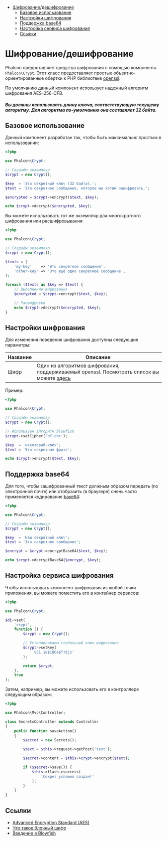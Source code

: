 <div class='article-menu'>
  <ul>
    <li>
      <a href="#overview">Шифрование/дешифрование</a> <ul>
        <li>
          <a href="#usage">Базовое использование</a>
        </li>
        <li>
          <a href="#options">Настройки шифрования</a>
        </li>
        <li>
          <a href="#base64">Поддержка base64</a>
        </li>
        <li>
          <a href="#service">Настройка сервиса шифрования</a>
        </li>
        <li>
          <a href="#links">Ссылки</a>
        </li>
      </ul>
    </li>
  </ul>
</div>

<a name='overview'></a>

# Шифрование/дешифрование

Phalcon предоставляет средства шифрования с помощью компонента `Phalcon\Crypt`. Этот класс предоставляет простые объектно-ориентированные обертки к PHP библиотеке [openssl](http://www.php.net/manual/en/book.openssl.php).

По умолчанию данный компонент использует надежный алгоритм шифрования AES-256-CFB.

<h5 class='alert alert-warning'>Вы должны использовать длину ключа, соответствующую текущему алгоритму. Для алгоритма по-умолчанию она составляет 32 байта.</h5>

<a name='usage'></a>

## Базовое использование

Данный компонент разработан так, чтобы быть максимально простым в использовании:

```php
<?php

use Phalcon\Crypt;

// Создаём экземпляр
$crypt = new Crypt();

$key  = 'Это секретный ключ (32 байта).';
$text = 'Это секретное сообщение, которое мы хотим зашифровать.';

$encrypted = $crypt->encrypt($text, $key);

echo $crypt->decrypt($encrypted, $key);
```

Вы можете использовать тот же экземпляр для многократного шифрования или расшифровывания:

```php
<?php

use Phalcon\Crypt;

// Создаём экземпляр
$crypt = new Crypt();

$texts = [
    'my-key'    => 'Это секретное сообщение',
    'other-key' => 'Это ещё одно секретное сообщение',
];

foreach ($texts as $key => $text) {
    // Выполнение шифрования
    $encrypted = $crypt->encrypt($text, $key);

    // Расшифровка
    echo $crypt->decrypt($encrypted, $key);
}
```

<a name='options'></a>

## Настройки шифрования

Для изменения поведения шифрования доступны следующие параметры:

| Название | Описание                                                                                                                                                         |
| -------- | ---------------------------------------------------------------------------------------------------------------------------------------------------------------- |
| Шифр     | Один из алгоритмов шифрования, поддерживаемый openssl. Посмотреть список вы можете [здесь](http://www.php.net/manual/en/function.openssl-get-cipher-methods.php) |

Пример:

```php
<?php

use Phalcon\Crypt;

// Создаём экземпляр
$crypt = new Crypt();

// Используем алгоритм blowfish
$crypt->setCipher('bf-cbc');

$key  = 'некоторый-ключ';
$text = 'Это секретная фраза';

echo $crypt->encrypt($text, $key);
```

<a name='base64'></a>

## Поддержка base64

Для того, чтобы зашифрованный текст должным образом передать (по электронной почте) или отобразить (в браузере) очень часто применяется кодирование [base64](http://www.php.net/manual/en/function.base64-encode.php):

```php
<?php

use Phalcon\Crypt;

// Создаём экземпляр
$crypt = new Crypt();

$key  = 'Наш секретный ключ';
$text = 'Это секретное сообщение';

$encrypt = $crypt->encryptBase64($text, $key);

echo $crypt->decryptBase64($encrypt, $key);
```

<a name='service'></a>

## Настройка сервиса шифрования

Чтобы использовать компонент шифрования из любой точки приложения, вы можете поместить его в контейнер сервисов:

```php
<?php

use Phalcon\Crypt;

$di->set(
    'crypt',
    function () {
        $crypt = new Crypt();

        // Устанавливаем глобальный ключ шифрования
        $crypt->setKey(
            '%31.1e$i86e$f!8jz'
        );

        return $crypt;
    },
    true
);
```

Затем, например, вы можете использовать его в контроллере следующим образом:

```php
<?php

use Phalcon\Mvc\Controller;

class SecretsController extends Controller
{
    public function saveAction()
    {
        $secret = new Secrets();

        $text = $this->request->getPost('text');

        $secret->content = $this->crypt->encrypt($text);

        if ($secret->save()) {
            $this->flash->success(
                'Секрет успешно создан!'
            );
        }
    }
}
```

<a name='links'></a>

## Ссылки

- [Advanced Encryption Standard (AES)](https://en.wikipedia.org/wiki/Advanced_Encryption_Standard)
- [Что такое блочный шифр](https://en.wikipedia.org/wiki/Block_cipher)
- [Введение в Blowfish](http://www.splashdata.com/splashid/blowfish.htm)